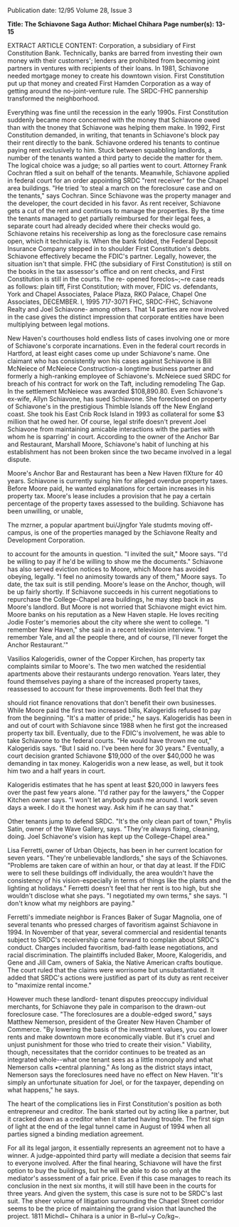 Publication date: 12/95
Volume 28, Issue 3

**Title: The Schiavone Saga**
**Author: Michael Chihara**
**Page number(s): 13-15**

EXTRACT ARTICLE CONTENT:
Corporation, a subsidiary of First Constitution Bank. Technically, 
banks are barred from investing their own money with their 
customers'; lenders are prohibited from becoming joint partners in 
ventures with recipients of their loans. In 1981, Schiavone needed 
mortgage money to create his downtown vision. First Constitution 
put up that money and created First Hamden Corporation as a way 
of getting around the no-joint-venture rule. The SRDC-FHC 
pannership transformed the neighborhood. 

Everything was fine until the recession in the early 1990s. First 
Constitution suddenly became more concerned with the money 
that Schiavone owed than with the tnoney that Schiavone was 
helping them make. In 1992, First Constitution demanded, in 
writing, that tenants in Schiavone's block pay their rent directly to 
the bank. Schiavone ordered his tenants to continue paying rent 
exclusively to him. Stuck between squabbling landlords, a number 
of the tenants wanted a third party to decide the matter for them. 
The logical choice was a judge; so all parties went to court. 
Attorney Frank Cochran ftled a suit on behalf of the tenants. 
Meanwhile, Schiavone applied in federal court for an order 
appointing SRDC "rent receiver" for the Chapel area buildings. 
"He tried 'to steal a march on the foreclosure case and on the 
tenants," says Cochran. Since Schiavone was the property manager 
and the developer, the court decided in his favor. As rent receiver, 
Schiavone gets a cut of the rent and continues to manage the 
properties. By the time the tenants managed to get partially 
reimbursed for their legal fees, a separate court had already decided 
where their checks would go. Schiavone retains his receivership as 
long as the foreclosure case remains open, which it technically is. 
When the bank folded, the Federal Deposit Insurance 
Company stepped in to shoulder First Constitution's debts. 
Schiavone effectively became the FDIC's partner. Legally, however, 
the situation isn't that simple. FHC (the subsidiary of First 
Constitution) is still on the books in the tax assessor's office and on 
rent checks, and First Constitution is still in the courts. The re-
opened foreclos~;~re case reads as follows: plain tiff, First 
Constitution; with mover, FDIC vs. defendants, York and Chapel 
Associates, Palace Plaza, RKO Palace, Chapel One Associates, 
DECEMBER. I, 1995 
717-3071 
FHC, SRDC-FHC, Schiavone Realty and Joel Schiavone-
among others. That 14 parties are now involved in the case gives 
the distinct impression that corporate entities have been 
multiplying between legal motions. 

New Haven's courthouses hold endless lists of cases involving 
one or more of Schiavone's corporate incarnations. Even in 
the federal court records in Hartford, at least eight cases 
come up under Schiavone's name. One claimant who has 
consistently won his cases against Schiavone is Bill McNeiece of 
McNeiece Construction-a longtime business partner and formerly 
a high-ranking employee of Schiavone's. McNeiece sued SRDC for 
breach of his contract for work on the Taft, including remodeling 
The Gap. In the settlement McNeiece was awarded $108,890.80. 
Even Schiavone's ex-wife, Allyn Schiavone, has sued Schiavone. She 
foreclosed on property of Schiavone's in the prestigious Thimble 
Islands off the New England coast. She took his East Crib Rock 
Island in 1993 as collateral for some $3 million that he owed her. 
Of course, legal strife doesn't prevent Joel Schiavone from 
maintaining amicable interactions with the parties with whom he is 
sparring' in court. According to the owner of the Anchor Bar and 
Restaurant, Marshall Moore, Schiavone's habit of lunching at his 
establishment has not been broken since the two became involved 
in a legal dispute. 

Moore's Anchor Bar and Restaurant has been a New Haven 
flXture for 40 years. Schiavone is currently suing him for alleged 
overdue property taxes. Before Moore paid, he wanted explanations 
for certain increases in his property tax. Moore's lease includes a 
provision that he pay a certain percentage of the property taxes 
assessed to the building. Schiavone has been unwilling, or unable, 

The mzrner, a popular apartment bui/Jjngfor Yale studmts moving off-campus, is one of 
the properties managed by the Schiavone Realty and Development Corporation. 

to account for the amounts in question. "I 
invited the suit," Moore says. "I'd be 
willing to pay if he'd be willing to show me 
the documents." Schiavone has also served 
eviction notices to Moore, which Moore 
has avoided obeying, legally. "I feel no 
animosity towards any of them," Moore 
says. To date, the tax suit is still pending. 
Moore's lease on the Anchor, though, 
will be up fairly shortly. If Schiavone 
succeeds in his current negotiations to 
repurchase the College-Chapel area 
buildings, he may step back in as Moore's 
landlord. But Moore is not worried that 
Schiavone might evict him. Moore banks 
on his reputation as a New Haven staple. 
He loves reciting Jodie Foster's memories 
about the city where she went to college. "I 
remember New Haven," she said in a 
recent television interview. "I remember 
Yale, and all the people there, and of 
course, I'll never forget the Anchor 
Restaurant.'" 

Vasilios Kalogeridis, owner of the 
Copper Kirchen, has property tax 
complaints similar to Moore's. The 
two men watched the residential 
apartments above their restaurants undergo 
renovation. Years later, they found 
themselves paying a share of the increased 
property taxes, reassessed to account for 
these improvements. Both feel that they 


should riot finance renovations that don't 
benefit their own businesses. While Moore 
paid the first two increased bills, 
Kalogeridis refused to pay from the 
beginning. "It's a matter of pride:," he says. 
Kalogeridis has been in and out of 
court with Schiavone since 1988 when he 
first got the increased property tax bill. 
Eventually, due to the FDIC's involvement, 
he was able to take Schiavone to the federal 
courts. "He would have thrown me out," 
Kalogeridis says. "But I said no. I've been 
here for 30 years." Eventually, a court 
decision granted Schiavone $19,000 of the 
over $40,000 he was demanding in tax 
money. Kalogeridis won a new lease, as 
well, but it took him two and a half years 
in court. 

Kalogeridis estimates that he has spent 
at least $20,000 in lawyers fees over the 
past few years alone. "I'd rather pay for the 
lawyers," the Copper Kitchen owner says. 
"I won't let anybody push me around. I 
work seven days a week. I do it the honest 
way. Ask him if he can say that." 

Other tenants jump to defend 
SRDC. "It's the only clean part of 
town," Phylis Satin, owner of the 
Wave Gallery, says. "They're always fixing, 
cleaning, doing. Joel Schiavone's vision has 
kept up the College-Chapel area." 

Lisa Ferretti, owner of Urban Objects, 
has been in her current location for seven 
years. "They're unbelievable landlords," she 
says of the Schiavones. "Problems are taken 
care of within an hour, or that day at least. 
If the FDIC were to sell these buildings off 
individually, the area wouldn't have the 
consistency of his vision-especially in 
terms of things like the plants and the 
lighting at holidays." Ferretti doesn't feel 
that her rent is too high, but she wouldn't 
disclose what she pays. "I negotiated my 
own terms," she says. "I don't know what 
my neighbors are paying." 

Ferretti's immediate neighbor is Frances 
Baker of Sugar Magnolia, one of several 
tenants who pressed charges of favoritism 
against Schiavone in 1994. In November of 
that year, several commercial and 
residential tenants subject to SRDC's 
receivership came forward to complain 
about SRDC's conduct. Charges included 
favoritism, bad-faith lease negotiations, and 
racial discrimination. The plaintiffs 
included Baker, Moore, Kalogeridis, and 
Gene and Jill Cam, owners of Sakia, the 
Native American crafts boutique. The 
court ruled that the claims were worrisome 
but unsubstantiated. It added that SRDC's 
actions were justified as part of its duty as 
rent receiver to "maximize rental income." 

However much these landlord-
tenant 
disputes 
preoccupy 
individual 
merchants, 
for 
Schiavone they pale in comparison to the 
drawn-out foreclosure case. "The 
foreclosures are a double-edged sword," 
says Matthew Nemerson, president of the 
Greater New Haven Chamber of 
Commerce. "By lowering the basis of the 
investment values, you can lower rents and 
make downtown more economically viable. 
But it's cruel and unjust punishment for 
those who tried to create their vision." 
Viability, though, necessitates that the 
corridor continues to be treated as an 
integrated whole--what one tenant sees as 
a little monopoly and what Nemerson calls 
•central planning." As long as the district 
stays intact, Nemerson says the foreclosures 
need have no effect on New Haven. "It's 
simply an unfortunate situation for Joel, or 
for the taxpayer, depending on what 
happens," he says. 

The heart of the complications lies in 
First Constitution's position as both 
entrepreneur and creditor. The bank 
started out by acting like a partner, but it 
cracked down as a creditor when it started 
having trouble. The first sign of light at the 
end of the legal tunnel came in August of 
1994 when all parties signed a binding 
mediation agreement. 

For all its legal jargon, it essentially 
represents an agreement not to have a 
winner. A judge-appointed third party will 
mediate a decision that seems fair to 
everyone involved. After the final hearing, 
Schiavone will have the first option to buy 
the buildings, but he will be able to do so 
only at the mediator's assessment of a fair 
price. Even if this case manages to reach its 
conclusion in the next six months, it will 
still have been in the courts for three years. 
And given the system, this case is sure 
not to be SRDC's last suit. The sheer 
volume of litigation surrounding the 
Chapel Street corridor seems to be the 
price of maintaining the grand vision that 
launched the project. 
1811 
Michdl~ Chihara is a unior in B~rlul~y 
Co/kg~.